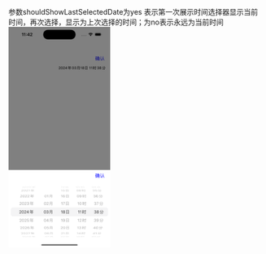 参数shouldShowLastSelectedDate为yes 表示第一次展示时间选择器显示当前时间，再次选择，显示为上次选择的时间；为no表示永远为当前时间
<img src="Simulator%20Screenshot%20-%20iPhone%2015%20Pro%20-%202024-03-18%20at%2011.42.14.png" alt="Example Image" style="width:200px;height:auto;">

